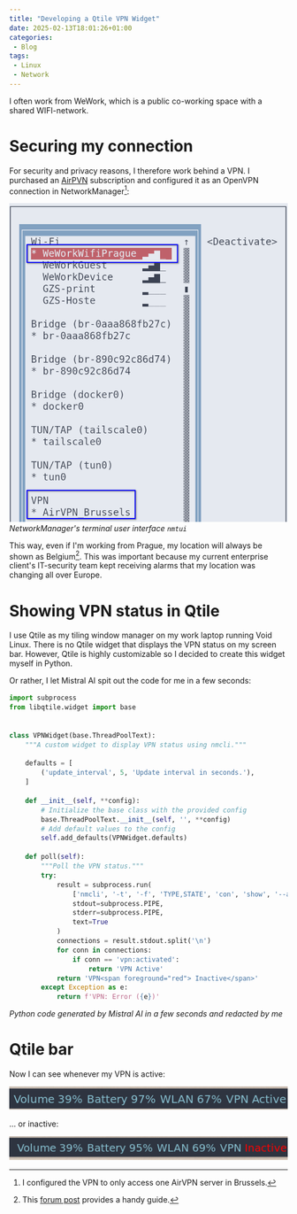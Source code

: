 ```yaml
---
title: "Developing a Qtile VPN Widget"
date: 2025-02-13T18:01:26+01:00
categories: 
 - Blog
tags: 
 - Linux
 - Network
---
```


I often work from WeWork, which is a public co-working space with a shared WIFI-network. 

# Securing my connection

For security and privacy reasons, I therefore work behind a VPN. I purchased an [AirPVN](https://airvpn.org/) subscription and configured it as an OpenVPN connection in NetworkManager[^1]:

![](nmtui.png)
*NetworkManager's terminal user interface `nmtui`*

This way, even if I'm working from Prague, my location will always be shown as Belgium[^2]. This was important because my current enterprise client's IT-security team kept receiving alarms that my location was changing all over Europe.

# Showing VPN status in Qtile

I use Qtile as my tiling window manager on my work laptop running Void Linux. There is no Qtile widget that displays the VPN status on my screen bar. However, Qtile is highly customizable so I decided to create this widget myself in Python.

Or rather, I let Mistral AI spit out the code for me in a few seconds:


```python
import subprocess
from libqtile.widget import base


class VPNWidget(base.ThreadPoolText):
    """A custom widget to display VPN status using nmcli."""

    defaults = [
        ('update_interval', 5, 'Update interval in seconds.'),
    ]

    def __init__(self, **config):
        # Initialize the base class with the provided config
        base.ThreadPoolText.__init__(self, '', **config)
        # Add default values to the config
        self.add_defaults(VPNWidget.defaults)

    def poll(self):
        """Poll the VPN status."""
        try:
            result = subprocess.run(
                ['nmcli', '-t', '-f', 'TYPE,STATE', 'con', 'show', '--active'],
                stdout=subprocess.PIPE,
                stderr=subprocess.PIPE,
                text=True
            )
            connections = result.stdout.split('\n')
            for conn in connections:
                if conn == 'vpn:activated':
                    return 'VPN Active'
            return 'VPN<span foreground="red"> Inactive</span>'
        except Exception as e:
            return f'VPN: Error ({e})'
```
*Python code generated by Mistral AI in a few seconds and redacted by me* 

# Qtile bar

Now I can see whenever my VPN is active:

![](active.png)

... or inactive:

![](inactive.png)

[^1]: I configured the VPN to only access one AirVPN server in Brussels.
[^2]: This [forum post](https://airvpn.org/forums/topic/55115-airvpn-wireguard-networkmanager-linux/) provides a handy guide.

